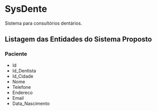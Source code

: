 # SysDente
Sistema para consultórios dentários.


## Listagem das Entidades do Sistema Proposto

### Paciente

* Id
* Id_Dentista
* Id_Cidade
* Nome
* Telefone
* Endereco
* Email
* Data_Nascimento